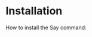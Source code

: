 # Installation
How to install the Say command:
<script type="text/javascript" src="https://cdnjs.buymeacoffee.com/1.0.0/button.prod.min.js" data-name="bmc-button" data-slug="adonaiafewerki" data-color="#FFDD00" data-emoji="💻" data-font="Comic" data-text="Buy me a computer" data-outline-color="#000000" data-font-color="#000000" data-coffee-color="#ffffff" ></script>
